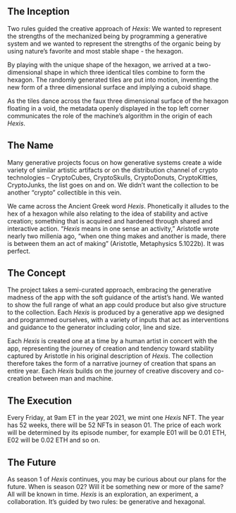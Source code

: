 ## The Inception

Two rules guided the creative approach of _Hexis_: We wanted to represent the strengths of the mechanized being by programming a generative system and we wanted to represent the strengths of the organic being by using nature’s favorite and most stable shape - the hexagon.

By playing with the unique shape of the hexagon, we arrived at a two-dimensional shape in which three identical tiles combine to form the hexagon. The randomly generated tiles are put into motion, inventing the new form of a three dimensional surface and implying a cuboid shape.

As the tiles dance across the faux three dimensional surface of the hexagon floating in a void, the metadata openly displayed in the top left corner communicates the role of the machine’s algorithm in the origin of each _Hexis_.

## The Name

Many generative projects focus on how generative systems create a wide variety of similar artistic artifacts or on the distribution channel of crypto technologies – CryptoCubes, CryptoSkulls, CryptoDonuts, CryptoKitties, CryptoJunks, the list goes on and on. We didn’t want the collection to be another “crypto” collectible in this vein.

We came across the Ancient Greek word _Hexis_. Phonetically it alludes to the hex of a hexagon while also relating to the idea of stability and active creation; something that is acquired and hardened through shared and interactive action. “_Hexis_ means in one sense an activity,” Aristotle wrote nearly two millenia ago, “when one thing makes and another is made, there is between them an act of making” (Aristotle, Metaphysics 5.1022b). It was perfect.

## The Concept

The project takes a semi-curated approach, embracing the generative madness of the app with the soft guidance of the artist’s hand. We wanted to show the full range of what an app could produce but also give structure to the collection. Each _Hexis_ is produced by a generative app we designed and programmed ourselves, with a variety of inputs that act as interventions and guidance to the generator including color, line and size.

Each _Hexis_ is created one at a time by a human artist in concert with the app, representing the journey of creation and tendency toward stability captured by Aristotle in his original description of _Hexis_. The collection therefore takes the form of a narrative journey of creation that spans an entire year. Each _Hexis_ builds on the journey of creative discovery and co-creation between man and machine.

## The Execution

Every Friday, at 9am ET in the year 2021, we mint one _Hexis_ NFT. The year has 52 weeks, there will be 52 NFTs in season 01. The price of each work will be determined by its episode number, for example E01 will be 0.01 ETH, E02 will be 0.02 ETH and so on.

## The Future

As season 1 of _Hexis_ continues, you may be curious about our plans for the future. When is season 02? Will it be something new or more of the same? All will be known in time. _Hexis_ is an exploration, an experiment, a collaboration. It’s guided by two rules: be generative and hexagonal.
